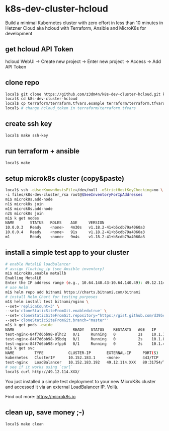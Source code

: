 # k8s-dev-cluster-hcloud

Build a minimal Kubernetes cluster with zero effort in less than 10 minutes in
Hetzner Cloud aka hcloud with Terraform, Ansible and MicroK8s for development

## get hcloud API Token

hcloud WebUI -> Create new project -> Enter new project -> Access -> Add API Token

## clone repo

```bash
local$ git clone https://github.com/z3dm4n/k8s-dev-cluster-hcloud.git k8s-dev-cluster-hcloud
local$ cd k8s-dev-cluster-hcloud
local$ cp terraform/terraform.tfvars.example terraform/terraform.tfvars
local$ # change hcloud_token in terraform/terraform.tfvars
```

## create ssh key

```bash
local$ make ssh-key
```

## run terraform + ansible

```bash
local$ make
```

## setup microk8s cluster (copy&paste)

```bash
local$ ssh -oUserKnownHostsFile=/dev/null -oStrictHostKeyChecking=no \
-i files/k8s-dev-cluster_rsa root@$SeeInventoryForIpAddresses
m1$ microk8s.add-node
n1$ microk8s join
m1$ microk8s.add-node
n2$ microk8s join
m1$ k get nodes
NAME       STATUS   ROLES    AGE     VERSION
10.0.0.3   Ready    <none>   4m30s   v1.18.2-41+b5cdb79a4060a3
10.0.0.4   Ready    <none>   91s     v1.18.2-41+b5cdb79a4060a3
m1         Ready    <none>   9m4s    v1.18.2-41+b5cdb79a4060a3
```

## install a simple test app to your cluster

```bash
# enable MetalLB loadbalancer
# assign floating_ip (see Ansible inventory)
m1$ microk8s.enable metallb
Enabling MetalLB
Enter the IP address range (e.g., 10.64.140.43-10.64.140.49): 49.12.114.XXX-49.12.114.XXX
# use Helm
m1$ helm repo add bitnami https://charts.bitnami.com/bitnami
# install Helm Chart for testing purposes
m1$ helm install test bitnami/nginx \
--set='replicaCount=3' \
--set='cloneStaticSiteFromGit.enabled=true' \
--set='cloneStaticSiteFromGit.repository="https://gist.github.com/d395ce9d32321b57e5844dcdcfc0acb7.git"' \
--set='cloneStaticSiteFromGit.branch="master"'
m1$ k get pods -owide
NAME                          READY   STATUS    RESTARTS   AGE   IP          NODE       NOMINATED NODE   READINESS GATES
test-nginx-84f7d6bb98-8lhc2   0/1     Running   0          2s    10.1.70.7   10.0.0.4   <none>           <none>
test-nginx-84f7d6bb98-95bdq   0/1     Running   0          2s    10.1.87.6   m1         <none>           <none>
test-nginx-84f7d6bb98-vfpp6   0/1     Running   0          2s    10.1.44.7   10.0.0.3   <none>           <none>
m1$ k get svc
NAME         TYPE           CLUSTER-IP       EXTERNAL-IP     PORT(S)                      AGE
kubernetes   ClusterIP      10.152.183.1     <none>          443/TCP                      67m
test-nginx   LoadBalancer   10.152.183.192   49.12.114.XXX   80:31754/TCP,443:32723/TCP   16m
# see if it works using `curl`
local$ curl http://49.12.114.XXX/
```

You just installed a simple test deployment to your new MicroK8s cluster and
accessed it via an external LoadBalancer IP. Voilà.

Find out more: https://microk8s.io

## clean up, save money ;-)

```bash
local$ make clean
```
